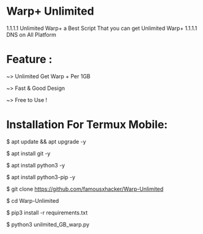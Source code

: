 # Warp+ Unlimited 

1.1.1.1 Unlimited Warp+ a Best Script That you can get Unlimited Warp+ 1.1.1.1 DNS on All Platform

# Feature :

~> Unlimited Get Warp + Per 1GB

~> Fast & Good Design

~> Free to Use !

# Installation For Termux Mobile:

$  apt update && apt upgrade -y

$  apt install git -y

$  apt install python3 -y

$  apt install python3-pip -y

$  git clone https://github.com/famousxhacker/Warp-Unlimited 

$  cd Warp-Unlimited 

$  pip3 install -r requirements.txt 

$  python3 unilmited_GB_warp.py
